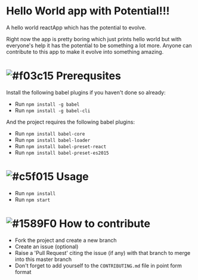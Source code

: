 # Hello World app with Potential!!!
A hello world reactApp which has the potential to evolve.

Right now the app is pretty boring which just prints hello world but with everyone's help it has the potential to be something a lot more.
Anyone can contribute to this app to make it evolve into something amazing.

# ![#f03c15](https://placehold.it/15/f03c15/000000?text=+) Prerequsites
Install the following babel plugins if you haven't done so already:
* Run `npm install -g babel`
* Run `npm install -g babel-cli`

And the project requires the following babel plugins:
* Run `npm install babel-core`
* Run `npm install babel-loader`
* Run `npm install babel-preset-react`
* Run `npm install babel-preset-es2015`

# ![#c5f015](https://placehold.it/15/c5f015/000000?text=+) Usage
* Run `npm install`
* Run `npm start`

# ![#1589F0](https://placehold.it/15/1589F0/000000?text=+) How to contribute
* Fork the project and create a new branch
* Create an issue (optional)
* Raise a 'Pull Request' citing the issue (if any) with that branch to merge into this master branch
* Don't forget to add yourself to the `CONTRIBUTING.md` file in point form format
